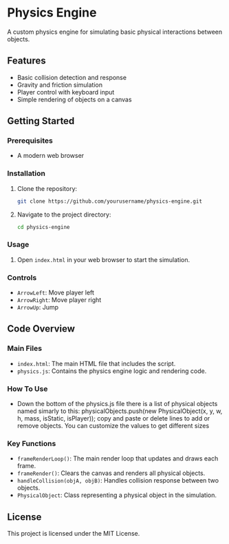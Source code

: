 # Physics Engine

A custom physics engine for simulating basic physical interactions between objects.

## Features

- Basic collision detection and response
- Gravity and friction simulation
- Player control with keyboard input
- Simple rendering of objects on a canvas

## Getting Started

### Prerequisites

- A modern web browser

### Installation

1. Clone the repository:
    ```sh
    git clone https://github.com/yourusername/physics-engine.git
    ```
2. Navigate to the project directory:
    ```sh
    cd physics-engine
    ```

### Usage

1. Open `index.html` in your web browser to start the simulation.

### Controls

- `ArrowLeft`: Move player left
- `ArrowRight`: Move player right
- `ArrowUp`: Jump

## Code Overview

### Main Files

- `index.html`: The main HTML file that includes the script.
- `physics.js`: Contains the physics engine logic and rendering code.

### How To Use
- Down the bottom of the physics.js file there is a list of physical objects named simarly to this: physicalObjects.push(new PhysicalObject(x, y, w, h, mass, isStatic, isPlayer)); copy and paste or delete lines to add or remove objects. You can customize the values to get different sizes

### Key Functions

- `frameRenderLoop()`: The main render loop that updates and draws each frame.
- `frameRender()`: Clears the canvas and renders all physical objects.
- `handleCollision(objA, objB)`: Handles collision response between two objects.
- `PhysicalObject`: Class representing a physical object in the simulation.

## License

This project is licensed under the MIT License.